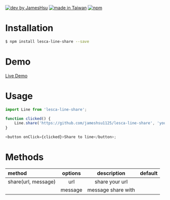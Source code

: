 [![dev by JamesHsu](https://img.shields.io/badge/Dev%20by-Jameshsu1125-green)](https://github.com/jameshsu1125/) [![made in Taiwan](https://img.shields.io/badge/Made%20in-Taiwan-orange)](https://github.com/jameshsu1125/) [![npm](https://img.shields.io/badge/npm-Jameshsu1125-red)](https://www.npmjs.com/~jameshsu1125)

# Installation

```sh
$ npm install lesca-line-share --save
```

# Demo

[Live Demo](https://jameshsu1125.github.io/lesca-line-share/)

# Usage

```javascript
import Line from 'lesca-line-share';

function clicked() {
	Line.share('https://github.com/jameshsu1125/lesca-line-share', 'your message');
}

<button onClick={clicked}>Share to line</button>;
```

# Methods

| method              | options |    description     | default |
| :------------------ | :-----: | :----------------: | ------: |
| share(url, message) |   url   |   share your url   |         |
|                     | message | message share with |         |
